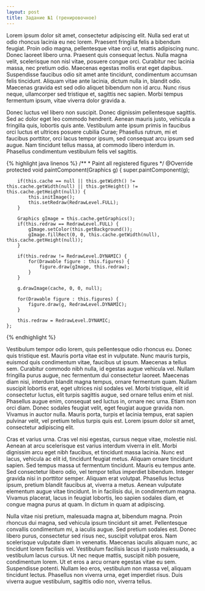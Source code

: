 ```yaml
---
layout: post
title: Задание №1 (тренировочное)
---
```


Lorem ipsum dolor sit amet, consectetur adipiscing elit. Nulla sed erat ut odio rhoncus lacinia eu nec lorem. Praesent fringilla felis a bibendum feugiat. Proin odio magna, pellentesque vitae orci ut, mattis adipiscing nunc. Donec laoreet libero urna. Praesent quis consequat lectus. Nulla magna velit, scelerisque non nisl vitae, posuere congue orci. Curabitur nec lacinia massa, nec pretium odio. Maecenas egestas mollis erat eget dapibus. Suspendisse faucibus odio sit amet ante tincidunt, condimentum accumsan felis tincidunt. Aliquam vitae ante lacinia, dictum nulla in, blandit odio. Maecenas gravida est sed odio aliquet bibendum non id arcu. Nunc risus neque, ullamcorper sed tristique et, sagittis nec sapien. Morbi tempus fermentum ipsum, vitae viverra dolor gravida a.


Donec luctus vel libero non suscipit. Donec dignissim pellentesque sagittis. Sed ac dolor eget leo commodo hendrerit. Aenean mauris justo, vehicula a fringilla quis, lobortis quis ante. Vestibulum ante ipsum primis in faucibus orci luctus et ultrices posuere cubilia Curae; Phasellus rutrum, mi et faucibus porttitor, orci lacus tempor ipsum, sed consequat arcu ipsum sed augue. Nam tincidunt tellus massa, at commodo libero interdum in. Phasellus condimentum vestibulum felis vel sagittis.

{% highlight java linenos %}
	/**
	 * Paint all registered figures
	 */
	@Override
	protected void paintComponent(Graphics g) {
		super.paintComponent(g);

		if(this.cache == null || this.getWidth() != this.cache.getWidth(null) || this.getHeight() != this.cache.getHeight(null)) {
			this.initImage();
			this.setRedraw(RedrawLevel.FULL);
		}

		Graphics gImage = this.cache.getGraphics();
		if(this.redraw == RedrawLevel.FULL) {
			gImage.setColor(this.getBackground());
			gImage.fillRect(0, 0, this.cache.getWidth(null), this.cache.getHeight(null));
		}

		if(this.redraw != RedrawLevel.DYNAMIC) {
			for(Drawable figure : this.figures) {
				figure.draw(gImage, this.redraw);
			}
		}

		g.drawImage(cache, 0, 0, null);

		for(Drawable figure : this.figures) {
			figure.draw(g, RedrawLevel.DYNAMIC);
		}

		this.redraw = RedrawLevel.DYNAMIC;
	};
{% endhighlight %}

Vestibulum tempor odio lorem, quis pellentesque odio rhoncus eu. Donec quis tristique est. Mauris porta vitae est in vulputate. Nunc mauris turpis, euismod quis condimentum vitae, faucibus ut ipsum. Maecenas a tellus sem. Curabitur commodo nibh nulla, id egestas augue vehicula vel. Nullam fringilla purus augue, nec fermentum dui consectetur laoreet. Maecenas diam nisi, interdum blandit magna tempus, ornare fermentum quam. Nullam suscipit lobortis erat, eget ultrices nisl sodales vel. Morbi tristique, elit id consectetur luctus, elit turpis sagittis augue, sed ornare tellus enim et nisl. Phasellus augue enim, consequat sed luctus in, ornare nec urna. Etiam non orci diam. Donec sodales feugiat velit, eget feugiat augue gravida non. Vivamus in auctor nulla. Mauris porta, turpis et lacinia tempus, erat sapien pulvinar velit, vel pretium tellus turpis quis est. Lorem ipsum dolor sit amet, consectetur adipiscing elit.


Cras et varius urna. Cras vel nisi egestas, cursus neque vitae, molestie nisl. Aenean at arcu scelerisque est varius interdum viverra in elit. Morbi dignissim arcu eget nibh faucibus, et tincidunt massa lacinia. Nunc est lacus, vehicula ac elit id, tincidunt feugiat metus. Aliquam ornare tincidunt sapien. Sed tempus massa ut fermentum tincidunt. Mauris eu tempus ante. Sed consectetur libero odio, vel tempor tellus imperdiet bibendum. Integer gravida nisi in porttitor semper. Aliquam erat volutpat. Phasellus lectus ipsum, pretium blandit faucibus at, viverra a metus. Aenean vulputate elementum augue vitae tincidunt. In in facilisis dui, in condimentum magna. Vivamus placerat, lacus in feugiat lobortis, leo sapien sodales diam, et congue magna purus at quam. In dictum in quam at adipiscing.

Nulla vitae nisi pretium, malesuada magna at, bibendum magna. Proin rhoncus dui magna, sed vehicula ipsum tincidunt sit amet. Pellentesque convallis condimentum mi, a iaculis augue. Sed pretium sodales est. Donec libero purus, consectetur sed risus nec, suscipit volutpat eros. Nam scelerisque vulputate diam in venenatis. Maecenas iaculis aliquam nunc, ac tincidunt lorem facilisis vel. Vestibulum facilisis lacus id justo malesuada, a vestibulum lacus cursus. Ut nec neque mattis, suscipit nibh posuere, condimentum lorem. Ut et eros a arcu ornare egestas vitae eu sem. Suspendisse potenti. Nullam leo eros, vestibulum non massa vel, aliquam tincidunt lectus. Phasellus non viverra urna, eget imperdiet risus. Duis viverra augue vestibulum, sagittis odio non, viverra tellus.

